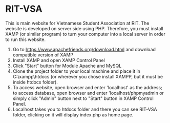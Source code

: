 # RIT-VSA
This is main website for Vietnamese Student Association at RIT.
The website is developed on server side using PHP. Therefore, you must install XAMP (or similar program) to turn your computer into a local server in order to run this website.

1. Go to https://www.apachefriends.org/download.html and download compatible version of XAMP
2. Install XAMP and open XAMP Control Panel
3. Click "Start" button for Module Apache and MySQL
4. Clone the project folder to your local machine and place it in C:\xampp\htdocs (or wherever you chose install XAMPP, but it must be inside htdocs folder).
5. To access website, open browser and enter 'localhost' as the address; to access database, open browser and enter 'localhost/phpmyadmin or simply click "Admin" button next to "Start" button in XAMP Control Panel.
6. Localhost takes you to htdocs folder and there you can see RIT-VSA folder, clicking on it will display index.php as home page.
